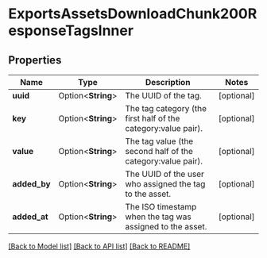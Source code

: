 # ExportsAssetsDownloadChunk200ResponseTagsInner

## Properties

Name | Type | Description | Notes
------------ | ------------- | ------------- | -------------
**uuid** | Option<**String**> | The UUID of the tag. | [optional]
**key** | Option<**String**> | The tag category (the first half of the category:value pair). | [optional]
**value** | Option<**String**> | The tag value (the second half of the category:value pair). | [optional]
**added_by** | Option<**String**> | The UUID of the user who assigned the tag to the asset. | [optional]
**added_at** | Option<**String**> | The ISO timestamp when the tag was assigned to the asset. | [optional]

[[Back to Model list]](../README.md#documentation-for-models) [[Back to API list]](../README.md#documentation-for-api-endpoints) [[Back to README]](../README.md)


